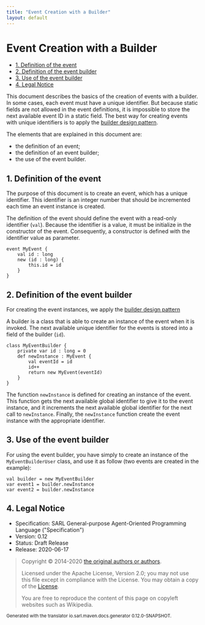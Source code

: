 ```yaml
---
title: "Event Creation with a Builder"
layout: default
---
```


# Event Creation with a Builder


<ul class="page_outline" id="page_outline">

<li><a href="#1-definition-of-the-event">1. Definition of the event</a></li>
<li><a href="#2-definition-of-the-event-builder">2. Definition of the event builder</a></li>
<li><a href="#3-use-of-the-event-builder">3. Use of the event builder</a></li>
<li><a href="#4-legal-notice">4. Legal Notice</a></li>

</ul>


This document describes the basics of the creation of events with a builder.
In some cases, each event must have a unique identifier.
But because static fields are not allowed in the event definitions,
it is impossible to store the next available event ID in a static field.
The best way for creating events with unique identifiers is to apply the
[builder design pattern](https://en.wikipedia.org/wiki/Software_design_pattern).  

The elements that are explained in this document are:

* the definition of an event;
* the definition of an event builder;
* the use of the event builder.


## 1. Definition of the event

The purpose of this document is to create an event, which has a unique identifier.
This identifier is an integer number that should be incremented each time an
event instance is created.

The definition of the event should define the event with a read-only identifier (`val`).
Because the identifier is a value, it must be initialize in the constructor of the event.
Consequently, a constructor is defined with the identifier value as parameter.

```sarl
event MyEvent {
	val id : long
	new (id : long) {
		this.id = id
	}
}
```



## 2. Definition of the event builder

For creating the event instances, we apply the
[builder design pattern](https://en.wikipedia.org/wiki/Software_design_pattern)

A builder is a class that is able to create an instance of the event when it is invoked.
The next available unique identifier for the events is stored into a field of the builder (`id`).

```sarl
class MyEventBuilder {
	private var id : long = 0
	def newInstance : MyEvent {
		val eventId = id
		id++
		return new MyEvent(eventId)
	}
}
```


The function `newInstance` is defined for creating an instance of the event. This function
gets the next available global identifier to give it to the event instance, and it increments
the next available global identifier for the next call to `newInstance`.
Finally, the `newInstance` function create the event instance with the appropriate identifier. 


## 3. Use of the event builder

For using the event builder, you have simply to create an instance of the `MyEventBuilderUser`
class, and use it as follow (two events are created in the example):

```sarl
val builder = new MyEventBuilder
var event1 = builder.newInstance
var event2 = builder.newInstance
```




## 4. Legal Notice

* Specification: SARL General-purpose Agent-Oriented Programming Language ("Specification")
* Version: 0.12
* Status: Draft Release
* Release: 2020-06-17

> Copyright &copy; 2014-2020 [the original authors or authors](http://www.sarl.io/about/index.html).
>
> Licensed under the Apache License, Version 2.0;
> you may not use this file except in compliance with the License.
> You may obtain a copy of the [License](http://www.apache.org/licenses/LICENSE-2.0).
>
> You are free to reproduce the content of this page on copyleft websites such as Wikipedia.

<small>Generated with the translator io.sarl.maven.docs.generator 0.12.0-SNAPSHOT.</small>